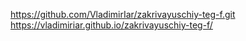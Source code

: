 https://github.com/VladimirIar/zakrivayuschiy-teg-f.git
https://vladimiriar.github.io/zakrivayuschiy-teg-f/
